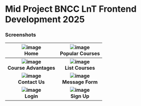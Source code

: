 # Mid Project BNCC LnT Frontend Development 2025

### Screenshots
| **![image](https://github.com/user-attachments/assets/e4b1e775-ac7d-4db4-a705-3984e4605903)<br>Home** | **![image](https://github.com/user-attachments/assets/73d5d658-7aad-4733-a022-91882b0a1ca6)<br>Popular Courses** |
|:---:|:---:|
| **![image](https://github.com/user-attachments/assets/085c110d-5eec-448e-b3f8-a5ad0fab4159)<br>Course Advantages** | **![image](https://github.com/user-attachments/assets/04157d99-88fe-4b34-9f23-e7dc98e5c316)<br>List Courses** |
| **![image](https://github.com/user-attachments/assets/cb4fc578-4ac1-44ce-a1a5-df1352b0771c)<br>Contact Us** | **![image](https://github.com/user-attachments/assets/8b8383c5-4e77-4bc0-9f0a-50dae860f698)<br>Message Form** |
| **![image](https://github.com/user-attachments/assets/aeee4a41-19b2-41f3-ab90-708f3925f523)<br>Login** | **![image](https://github.com/user-attachments/assets/9f0477a4-fa48-4827-a167-869111470f23)<br>Sign Up** |
